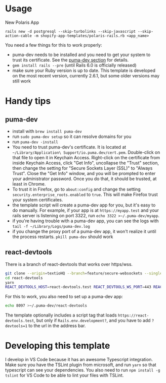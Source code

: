 # Usage

New Polaris App

```
rails new -d postgresql --skip-turbolinks --skip-javascript --skip-action-cable -m shopify-app-templates/polaris-rails.rb <app_name>
```

You need a few things for this to work properly:

- puma-dev needs to be installed and you need to get your system to trust its certificate. See the [puma-dev section](#puma-dev) for details.
- `gem install rails --pre` (until Rails 6.0 is officially released)
- make sure your Ruby version is up to date. This template is developed on the most recent version, currently 2.6.1, but some older versions may still work

# Handy tips

## puma-dev

- install with `brew install puma-dev`
- run `sudo puma-dev setup` so it can resolve domains for you
- run `puma-dev -install`
- You need to trust puma-dev's certificate. It is located at `~/Library/Application\ Support/io.puma.dev/cert.pem`. Double-click on that file to open it in Keychain Access. Right-click on the certificate from inside Keychain Access, click "Get Info", uncollapse the "Trust" section, then change the setting for "Secure Sockets Layer (SSL)" to "Always Trust". Close the "Get Info" window, and you will be prompted to enter your administrator password. Once you do that, it should be trusted, at least in Chrome.
- To trust it in Firefox, go to `about:config` and change the setting `security.enterprise_roots.enabled` to `true`. This will make Firefox trust your system certificates.
- the template script will create a puma-dev app for you, but it's easy to do manually. For example, if your app is at `https://myapp.test` and your rails server is listening on port 3322, run `echo 3322 >~/.puma-dev/myapp`.
- if you're having trouble with a puma-dev app, you can see the logs with `tail -f ~/Library/Logs/puma-dev.log`
- if you change the proxy port of a puma-dev app, it won't realize it until the process restarts. `pkill puma-dev` should work

## react-devtools

There is a branch of react-devtools that works over https/wss.

```bash
git clone --origin=textioHQ --branch=feature/secure-websockets --single-branch https://github.com/textioHQ/react-devtools
cd react-devtools
yarn
REACT_DEVTOOLS_HOST=react-devtools.test REACT_DEVTOOLS_WS_PORT=443 REACT_DEVTOOLS_WS_PROTOCOL=wss yarn test:standalone
```

For this to work, you also need to set up a puma-dev app:

```bash
echo 8097 >~/.puma-dev/react-devtools
```

The template optionally includes a script tag that loads `https://react-devtools.test`, but only if `Rails.env.development?`, and you have to add `?devtools=1` to the url in the address bar.

# Developing this template

I develop in VS Code because it has an awesome Typescript integration. Make sure you have the TSLint plugin from microsoft, and run `yarn` so that typescript can see your dependencies. You also need to run `npm install -g tslint` for VS Code to be able to lint your files with TSLint.

